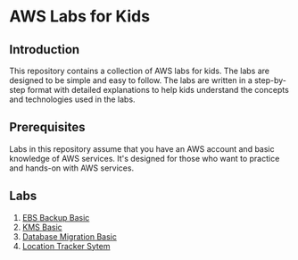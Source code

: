 # AWS Labs for Kids
## Introduction
This repository contains a collection of AWS labs for kids. The labs are designed to be simple and easy to follow. The labs are written in a step-by-step format with detailed explanations to help kids understand the concepts and technologies used in the labs.

## Prerequisites
Labs in this repository assume that you have an AWS account and basic knowledge of AWS services. It's designed for those who want to practice and hands-on with AWS services.

## Labs
1. [EBS Backup Basic](ebs-backup-basic/README.md)
2. [KMS Basic](kms-basic/README.md)
3. [Database Migration Basic](database-migration-basic/README.md)
4. [Location Tracker Sytem](location-tracker/README.md)